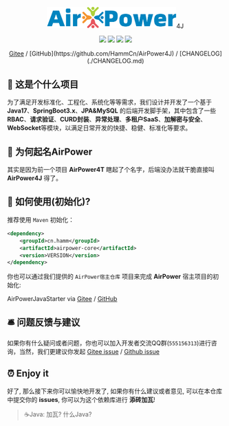<p align="center">
  <!--suppress HtmlRequiredAltAttribute -->
<img width="300" src="docs/img/airpower.svg"/>4J
</p>

<p align="center">
  <img src="https://svg.hamm.cn?key=Lang&value=Java17&bg=green"/>
  <img src="https://svg.hamm.cn?key=Base&value=SpringBoot3"/>
  <img src="https://svg.hamm.cn?key=ORM&value=JPA"/>
  <img src="https://svg.hamm.cn?key=DB&value=MySQL"/>
</p>

<p align="center">
<a href="https://gitee.com/air-power/AirPower4J">Gitee</a> / [GitHub](https://github.com/HammCn/AirPower4J) / [CHANGELOG](./CHANGELOG.md)
</p>

## 📖 这是个什么项目

为了满足开发标准化、工程化、系统化等等需求，我们设计并开发了一个基于 **Java17**、**SpringBoot3.x**、**JPA&MySQL** 的后端开发脚手架，其中包含了一些 **RBAC**、**请求验证**、**CURD封装**、**异常处理**、**多租户SaaS**、**加解密与安全**、**WebSocket**等模块，以满足日常开发的快捷、稳健、标准化等要求。

## 🎈 为何起名**AirPower**

其实是因为前一个项目 **AirPower4T** 瞎起了个名字，后端没办法就干脆直接叫 **AirPower4J** 得了。

## 🔑 如何使用(初始化)?

推荐使用 `Maven` 初始化：

```xml
<dependency>
    <groupId>cn.hamm</groupId>
    <artifactId>airpower-core</artifactId>
    <version>VERSION</version> 
</dependency>
```

你也可以通过我们提供的 ```AirPower宿主仓库``` 项目来完成 **AirPower** 宿主项目的初始化:

AirPowerJavaStarter via [Gitee](https://gitee.com/air-power/AirPowerJavaStarter/blob/main/README.md) / [GitHub](https://github.com/HammCn/AirPowerJavaStarter/blob/main/README.md)

## 🛎 问题反馈与建议

如果你有什么疑问或者问题，你也可以加入开发者交流QQ群(```555156313```)进行咨询，当然，我们更建议你发起 [Gitee issue](https://gitee.com/air-power/AirPower4J/issues/new) / [Github issue](https://github.com/HammCn/AirPower4J/issues/new)

## ⏰ Enjoy it

好了, 那么接下来你可以愉快地开发了, 如果你有什么建议或者意见, 可以在本仓库中提交你的 **issues**, 你可以为这个依赖库进行
**添砖加瓦**!

> ☕️Java: 加瓦? 什么Java?
